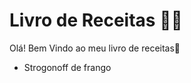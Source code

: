 # Livro de Receitas :man_cook:

Olá! Bem Vindo ao meu livro de receitas:fist_oncoming:

- Strogonoff de frango
